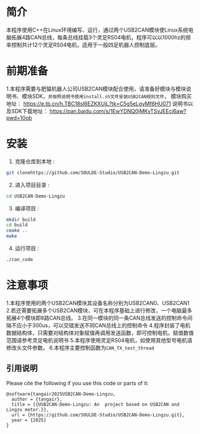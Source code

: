 

# 简介
   本程序使用C++在Linux环境编写、运行，通过两个USB2CAN模块使Linux系统电脑拓展4路CAN总线，每条总线挂载3个灵足RS04电机，程序可以以1000hz的频率控制共计12个灵足RS04电机，适用于一般四足机器人控制底层。


# 前期准备
1.本程序需要与肥猫机器人公司USB2CAN模块配合使用，请准备好模块与模块说明书、模块SDK，`并按照说明书使用install.sh文件安装USB2CAN规则文件`，
模块购买地址：
https://e.tb.cn/h.TBC18sl6EZKXUjL?tk=C5g5eLgyMf6HU071
说明书以及SDK下载地址：
https://pan.baidu.com/s/1EwYDNQ0jMKyTSvJEEcj6aw?pwd=10ob


# 安装
1. 克隆仓库到本地 :
```bash
git clonehttps://github.com/SOULDE-Studio/USB2CAN-Demo-Lingzu.git
```
2. 进入项目目录 :
```bash
cd USB2CAN-Demo-Lingzu
```
3. 编译项目 :
```bash
mkdir build
cd build
cmake ..
make
```
4. 运行项目 :
```bash
./can_code
```


# 注意事项
1.本程序使用的两个USB2CAN模块其设备名称分别为USB2CAN0、USB2CAN1
2.若还需要拓展多个USB2CAN模块，可在本程序基础上进行修改，一个电脑最多拓展4个模块即8路CAN总线。
3.在同一模块的同一条CAN总线发送的控制命令间隔不应小于300us，可以交错发送不同CAN总线上的控制命令
4.程序封装了电机数据结构体，只需要对结构体对象赋值再调用发送函数，即可控制电机，赋值数值范围请参考灵足电机说明书
5.本程序使用灵足RS04电机，如使用其他型号电机请修改头文件参数。
6.本程序主要控制函数为`CAN_TX_test_thread`

## 引用说明

Please cite the following if you use this code or parts of it:

```
@software{tangair2025USB2CAN-Demo-Lingzu,
  author = {tangair},
  title = {{USB2CAN-Demo-Lingzu: An  project based on USB2CAN and Lingzu motor.}},
  url = {https://github.com/SOULDE-Studio/USB2CAN-Demo-Lingzu.git},
  year = {2025}
}
```


